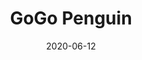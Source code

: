 ---
discogs_id: 15467815
discogs_master_id: 1751563
title: GoGo Penguin
artists: ['GoGo Penguin']
date: 2020-06-12
genre: ['Jazz']
image: GoGo Penguin-15467815.jpg
label: Blue Note
country: USA & Europe
styles: ['Contemporary Jazz']
video: https://www.youtube.com/watch?v=j5yObaxOedU
category: Nu Jazz
---